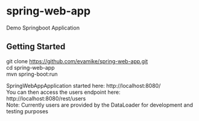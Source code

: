 # spring-web-app
Demo Springboot Application 

## Getting Started
git clone https://github.com/evamike/spring-web-app.git  
	cd spring-web-app  
	mvn spring-boot:run  
	
SpringWebAppApplication started here: http://localhost:8080/  
You can then access the users endpoint here: http://localhost:8080/rest/users  
Note: Currently users are provided by the DataLoader for development and testing purposes  
